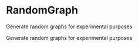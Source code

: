 # RandomGraph
Generate random graphs for experimental purposes

Generate random graphs for experimental purposes
